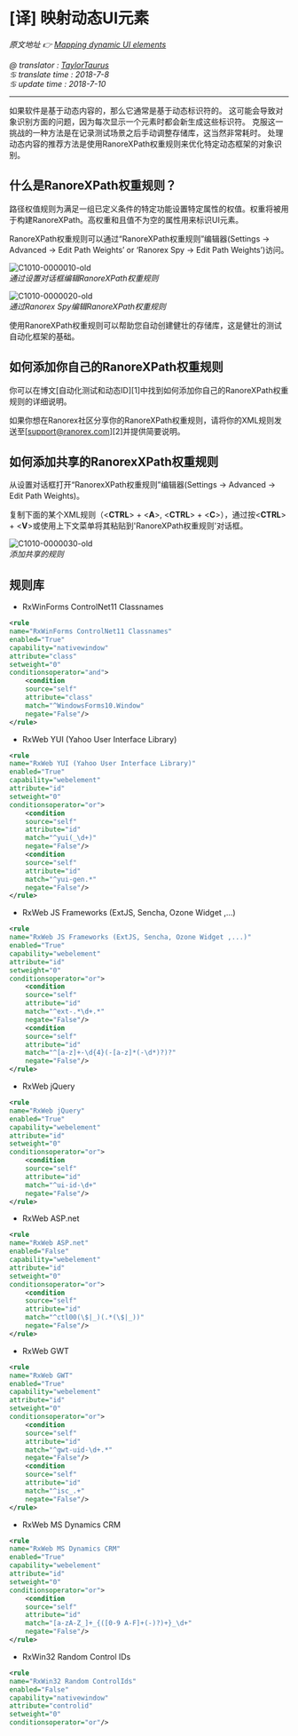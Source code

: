 # [译] 映射动态UI元素

*原文地址 👉 [Mapping dynamic UI elements][0]*

*@ translator : [TaylorTaurus](https://github.com/taylortaurus)*    
*♋ translate time : 2018-7-8*    
*♋ update time : 2018-7-10*  

---  

如果软件是基于动态内容的，那么它通常是基于动态标识符的。
这可能会导致对象识别方面的问题，因为每次显示一个元素时都会新生成这些标识符。
克服这一挑战的一种方法是在记录测试场景之后手动调整存储库，这当然非常耗时。
处理动态内容的推荐方法是使用RanoreXPath权重规则来优化特定动态框架的对象识别。  

## 什么是RanoreXPath权重规则？  

路径权值规则为满足一组已定义条件的特定功能设置特定属性的权值。权重将被用于构建RanoreXPath。高权重和且值不为空的属性用来标识UI元素。  

RanoreXPath权重规则可以通过“RanoreXPath权重规则”编辑器(Settings -> Advanced -> Edit Path Weights’ or ‘Ranorex Spy -> Edit Path Weights’)访问。  

![C1010-0000010-old](https://gitee.com/taylortaurus/RX_UserGuide_GitBook_Picbed/raw/master/RanorexStudioExpert/C1010-0000010-old.png)  
*通过设置对话框编辑RanoreXPath权重规则*

![C1010-0000020-old](https://gitee.com/taylortaurus/RX_UserGuide_GitBook_Picbed/raw/master/RanorexStudioExpert/C1010-0000020-old.png)  
*通过Ranorex Spy编辑RanoreXPath权重规则*

使用RanoreXPath权重规则可以帮助您自动创建健壮的存储库，这是健壮的测试自动化框架的基础。  


## 如何添加你自己的RanoreXPath权重规则

你可以在博文[自动化测试和动态ID][1]中找到如何添加你自己的RanoreXPath权重规则的详细说明。

如果你想在Ranorex社区分享你的RanoreXPath权重规则，请将你的XML规则发送至[support@ranorex.com][2]并提供简要说明。

## 如何添加共享的RanorexXPath权重规则

从设置对话框打开“RanorexXPath权重规则”编辑器(Settings -> Advanced -> Edit Path Weights)。

复制下面的某个XML规则（<**CTRL**> + <**A**>, <**CTRL**> + <**C**>），通过按<**CTRL**> + <**V**>或使用上下文菜单将其粘贴到'RanoreXPath权重规则'对话框。  

![C1010-0000030-old](https://gitee.com/taylortaurus/RX_UserGuide_GitBook_Picbed/raw/master/RanorexStudioExpert/C1010-0000030-old.png)  
*添加共享的规则*

## 规则库

- RxWinForms ControlNet11 Classnames

```xml
<rule  
name="RxWinForms ControlNet11 Classnames"  
enabled="True"  
capability="nativewindow"  
attribute="class"  
setweight="0"  
conditionsoperator="and">  
    <condition  
    source="self"  
    attribute="class"  
    match="^WindowsForms10.Window"  
    negate="False"/>  
</rule> 
```

- RxWeb YUI (Yahoo User Interface Library)

```xml
<rule  
name="RxWeb YUI (Yahoo User Interface Library)"  
enabled="True"  
capability="webelement"  
attribute="id"  
setweight="0"  
conditionsoperator="or">  
    <condition  
    source="self"  
    attribute="id"  
    match="^yui(_\d+)"  
    negate="False"/>  
    <condition  
    source="self"  
    attribute="id"  
    match="^yui-gen.*"  
    negate="False"/>  
</rule> 
```

- RxWeb JS Frameworks (ExtJS, Sencha, Ozone Widget ,...)

```xml
<rule  
name="RxWeb JS Frameworks (ExtJS, Sencha, Ozone Widget ,...)"  
enabled="True"  
capability="webelement"  
attribute="id"  
setweight="0"  
conditionsoperator="or">  
    <condition  
    source="self"  
    attribute="id"  
    match="^ext-.*\d+.*"  
    negate="False"/>  
    <condition  
    source="self"  
    attribute="id"  
    match="^[a-z]+-\d{4}(-[a-z]*(-\d*)?)?"  
    negate="False"/>  
</rule> 
```

- RxWeb jQuery

```xml
<rule  
name="RxWeb jQuery"  
enabled="True"  
capability="webelement"  
attribute="id"  
setweight="0"  
conditionsoperator="or">  
    <condition  
    source="self"  
    attribute="id"  
    match="^ui-id-\d+"  
    negate="False"/>  
</rule> 
```

- RxWeb ASP.net

```xml
<rule  
name="RxWeb ASP.net"  
enabled="False"  
capability="webelement"  
attribute="id"  
setweight="0"  
conditionsoperator="or">  
    <condition  
    source="self"  
    attribute="id"  
    match="^ctl00(\$|_)(.*(\$|_))"  
    negate="False"/>  
</rule>
```

- RxWeb GWT

```xml
<rule  
name="RxWeb GWT"  
enabled="True"  
capability="webelement"  
attribute="id"  
setweight="0"  
conditionsoperator="or">  
    <condition  
    source="self"  
    attribute="id"  
    match="^gwt-uid-\d+.*"  
    negate="False"/>  
    <condition  
    source="self"  
    attribute="id"  
    match="^isc_.+"  
    negate="False"/>  
</rule>
```

- RxWeb MS Dynamics CRM

```xml
<rule  
name="RxWeb MS Dynamics CRM"  
enabled="True"  
capability="webelement"  
attribute="id"  
setweight="0"  
conditionsoperator="or">  
    <condition  
    source="self"  
    attribute="id"  
    match="[a-zA-Z_]+_{([0-9 A-F]+(-)?)+}_\d+"  
    negate="False"/>  
</rule>
```

- RxWin32 Random Control IDs

```xml
<rule  
name="RxWin32 Random ControlIds"  
enabled="False"  
capability="nativewindow"  
attribute="controlid"  
setweight="0"  
conditionsoperator="or"/>
```  



[0]: https://www.ranorex.com/help/latest/ranorex-studio-expert/mapping-dynamic-ui-elements/

